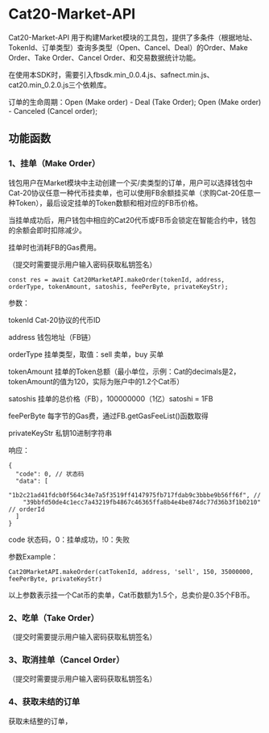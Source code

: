 # Cat20-Market-API

Cat20-Market-API 用于构建Market模块的工具包，提供了多条件（根据地址、TokenId、订单类型）查询多类型（Open、Cancel、Deal）的Order、Make Order、Take Order、Cancel Order、和交易数据统计功能。

在使用本SDK时，需要引入fbsdk.min_0.0.4.js、safnect.min.js、cat20.min_0.2.0.js三个依赖库。

订单的生命周期：Open (Make order) - Deal (Take Order); Open (Make order) - Canceled (Cancel order);


## 功能函数

### 1、挂单（Make Order）

钱包用户在Market模块中主动创建一个买/卖类型的订单，用户可以选择钱包中Cat-20协议任意一种代币挂卖单，也可以使用FB余额挂买单（求购Cat-20任意一种Token），最后设定挂单的Token数额和相对应的FB币价格。 

当挂单成功后，用户钱包中相应的Cat20代币或FB币会锁定在智能合约中，钱包的余额会即时扣除减少。

挂单时也消耗FB的Gas费用。

（提交时需要提示用户输入密码获取私钥签名）

`const res = await Cat20MarketAPI.makeOrder(tokenId, address, orderType, tokenAmount, satoshis, feePerByte, privateKeyStr);`

参数：

  tokenId Cat-20协议的代币ID

  address 钱包地址（FB链）

  orderType 挂单类型，取值：sell 卖单，buy 买单

  tokenAmount 挂单的Token总额（最小单位，示例：Cat的decimals是2，tokenAmount的值为120，实际为账户中的1.2个Cat币）

  satoshis 挂单的总价格（FB），100000000（1亿）satoshi = 1FB

  feePerByte 每字节的Gas费，通过FB.getGasFeeList()函数取得

  privateKeyStr 私钥10进制字符串

响应：

  ```
  {
    "code": 0, // 状态码
    "data": [
      "1b2c21ad41fdcb0f564c34e7a5f3519ff4147975fb717fdab9c3bbbe9b56ff6f", // 
      "39bbfd50de4c1ecc7a43219fb4867c46365ffa8b4e4be874dc77d36b3f1b0210" // orderId
    ]
  }
  ```
code  状态码，0：挂单成功，!0：失败


参数Example：

  `Cat20MarketAPI.makeOrder(catTokenId, address, 'sell', 150, 35000000, feePerByte, privateKeyStr)`

  以上参数表示挂一个Cat币的卖单，Cat币数额为1.5个，总卖价是0.35个FB币。

### 2、吃单（Take Order）


（提交时需要提示用户输入密码获取私钥签名）

### 3、取消挂单（Cancel Order）


（提交时需要提示用户输入密码获取私钥签名）
### 4、获取未结的订单

获取未结整的订单，
